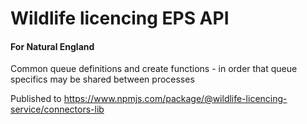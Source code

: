 # Wildlife licencing EPS API

#### For Natural England

Common queue definitions and create functions - in order that queue specifics may be shared between processes

Published to https://www.npmjs.com/package/@wildlife-licencing-service/connectors-lib